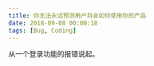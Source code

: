 ```yaml
---
title: 你无法永远预测用户将会如何使用你的产品
date: 2018-09-08 00:00:18
tags: [Bug, Coding]
---
```


从一个登录功能的报错说起。

<!-- more -->
